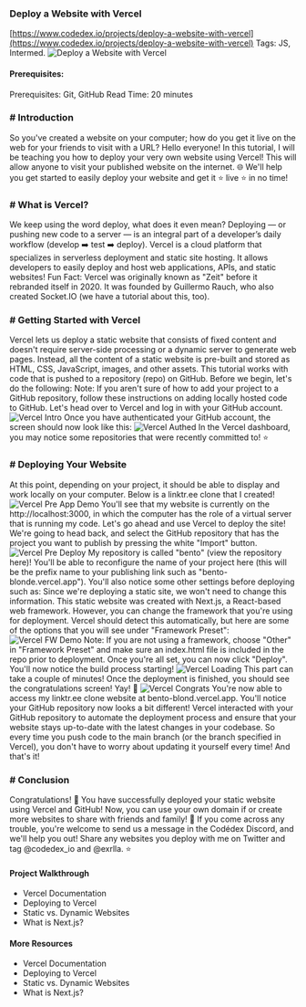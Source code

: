 ### Deploy a Website with Vercel
[https://www.codedex.io/projects/deploy-a-website-with-vercel](https://www.codedex.io/projects/deploy-a-website-with-vercel)
Tags: JS, Intermed.
![Deploy a Website with Vercel](https://www.codedex.io/images/projects/card_images/deploy-vercel-project.png)

#### Prerequisites:
Prerequisites: Git, GitHub
Read Time: 20 minutes

### # Introduction
So you've created a website on your computer; how do you get it live on the web for your friends to visit with a URL?
Hello everyone! In this tutorial, I will be teaching you how to deploy your very own website using Vercel! This will allow anyone to visit your published website on the internet. 🌐
We'll help you get started to easily deploy your website and get it ⭐️ live ⭐️ in no time!

### # What is Vercel?
We keep using the word deploy, what does it even mean? Deploying — or pushing new code to a server — is an integral part of a developer’s daily workflow (develop ➡️ test ➡️ deploy).
Vercel is a cloud platform that specializes in serverless deployment and static site hosting. It allows developers to easily deploy and host web applications, APIs, and static websites!
Fun Fact: Vercel was originally known as "Zeit" before it rebranded itself in 2020. It was founded by Guillermo Rauch, who also created Socket.IO (we have a tutorial about this, too).

### # Getting Started with Vercel
Vercel lets us deploy a static website that consists of fixed content and doesn't require server-side processing or a dynamic server to generate web pages. Instead, all the content of a static website is pre-built and stored as HTML, CSS, JavaScript, images, and other assets.
This tutorial works with code that is pushed to a repository (repo) on GitHub.
Before we begin, let's do the following:
Note: If you aren't sure of how to add your project to a GitHub repository, follow these instructions on adding locally hosted code to GitHub.
Let's head over to Vercel and log in with your GitHub account.
![Vercel Intro](https://raw.githubusercontent.com/codedex-io/projects/main/projects/deploy-a-website-with-vercel/images/vercel-intro.png)
Once you have authenticated your GitHub account, the screen should now look like this:
![Vercel Authed](https://raw.githubusercontent.com/codedex-io/projects/main/projects/deploy-a-website-with-vercel/images/vercel-authed.png)
In the Vercel dashboard, you may notice some repositories that were recently committed to! ⭐️

### # Deploying Your Website
At this point, depending on your project, it should be able to display and work locally on your computer. Below is a linktr.ee clone that I created!
![Vercel Pre App Demo](https://raw.githubusercontent.com/codedex-io/projects/main/projects/deploy-a-website-with-vercel/images/vercel-pre-app-demo.gif)
You'll see that my website is currently on the http://localhost:3000, in which the computer has the role of a virtual server that is running my code. Let's go ahead and use Vercel to deploy the site!
We're going to head back, and select the GitHub repository that has the project you want to publish by pressing the white "Import" button.
![Vercel Pre Deploy](https://raw.githubusercontent.com/codedex-io/projects/main/projects/deploy-a-website-with-vercel/images/vercel-pre-deploy.png)
My repository is called "bento" (view the repository here)! You'll be able to reconfigure the name of your project here (this will be the prefix name to your publishing link such as "bento-blonde.vercel.app").
You'll also notice some other settings before deploying such as:
Since we're deploying a static site, we won't need to change this information.
This static website was created with Next.js, a React-based web framework. However, you can change the framework that you're using for deployment. Vercel should detect this automatically, but here are some of the options that you will see under "Framework Preset":
![Vercel FW Demo](https://raw.githubusercontent.com/codedex-io/projects/main/projects/deploy-a-website-with-vercel/images/vercel-fw-demo.gif)
Note: If you are not using a framework, choose "Other" in "Framework Preset" and make sure an index.html file is included in the repo prior to deployment.
Once you're all set, you can now click "Deploy". You'll now notice the build process starting!
![Vercel Loading](https://raw.githubusercontent.com/codedex-io/projects/main/projects/deploy-a-website-with-vercel/images/vercel-loading.png)
This part can take a couple of minutes! Once the deployment is finished, you should see the congratulations screen! Yay! 🎉
![Vercel Congrats](https://raw.githubusercontent.com/codedex-io/projects/main/projects/deploy-a-website-with-vercel/images/vercel-congrats.png)
You're now able to access my linktr.ee clone website at bento-blond.vercel.app.
You'll notice your GitHub repository now looks a bit different! Vercel interacted with your GitHub repository to automate the deployment process and ensure that your website stays up-to-date with the latest changes in your codebase. So every time you push code to the main branch (or the branch specified in Vercel), you don't have to worry about updating it yourself every time! And that's it!

### # Conclusion
Congratulations! 🎉
You have successfully deployed your static website using Vercel and GitHub! Now, you can use your own domain if or create more websites to share with friends and family! 🤩
If you come across any trouble, you're welcome to send us a message in the Codédex Discord, and we'll help you out! Share any websites you deploy with me on Twitter and tag @codedex_io and @exrlla. ⭐️

#### Project Walkthrough
* Vercel Documentation
* Deploying to Vercel
* Static vs. Dynamic Websites
* What is Next.js?

#### More Resources
* Vercel Documentation
* Deploying to Vercel
* Static vs. Dynamic Websites
* What is Next.js?